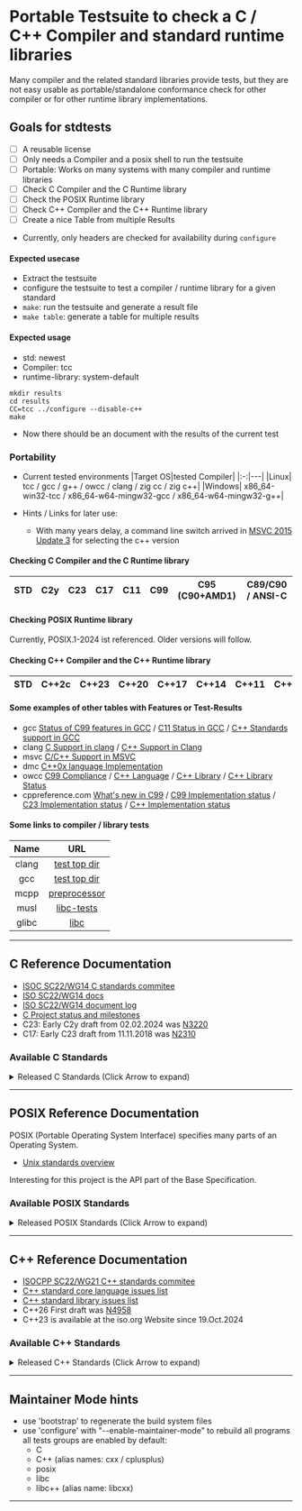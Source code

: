 # Portable Testsuite to check a C / C++ Compiler and standard runtime libraries

Many compiler and the related standard libraries provide tests,
but they are not easy usable as portable/standalone conformance check for other compiler or for other runtime library implementations.


## Goals for stdtests
* [ ] A reusable license
* [ ] Only needs a Compiler and a posix shell to run the testsuite
* [ ] Portable: Works on many systems with many compiler and runtime libraries
* [ ] Check C Compiler and the C Runtime library
* [ ] Check the POSIX Runtime library
* [ ] Check C++ Compiler and the C++ Runtime library
* [ ] Create a nice Table from multiple Results

* Currently, only headers are checked for availability during `configure`


#### Expected usecase
* Extract the testsuite
* configure the testsuite to test a compiler / runtime library for a given standard
* `make`: run the testsuite and generate a result file
* `make table`: generate a table for multiple results


#### Expected usage
 * std: newest
 * Compiler: tcc
 * runtime-library: system-default
~~~
mkdir results
cd results
CC=tcc ../configure --disable-c++
make
~~~
* Now there should be an document with the results of the current test


### Portability
* Current tested environments
  |Target OS|tested Compiler|
  |:-:|---|
  |Linux| tcc / gcc / g++ / owcc / clang / zig cc / zig c++|
  |Windows| x86_64-win32-tcc / x86_64-w64-mingw32-gcc / x86_64-w64-mingw32-g++|

* Hints / Links for later use:
  - With many years delay, a command line switch arrived in [MSVC 2015 Update 3](https://aka.ms/versionswitches) for selecting the c++ version


#### Checking C Compiler and the C Runtime library

  |STD| C2y | C23 | C17 | C11 | C99 | C95 (C90+AMD1) | C89/C90 / ANSI-C|
  |:-:|:-:|:-:|:-:|:-:|:-:|:-:|:-:|


#### Checking POSIX Runtime library
Currently, POSIX.1-2024 ist referenced. Older versions will follow.


#### Checking C++ Compiler and the C++ Runtime library

  |STD| C++2c | C++23 | C++20 | C++17 | C++14 | C++11 | C++03 | C++98 |
  |:-:|:-:|:-:|:-:|:-:|:-:|:-:|:-:|:-:|


#### Some examples of other tables with Features or Test-Results
 - gcc [Status of C99 features in GCC](https://gcc.gnu.org/c99status.html) / [C11 Status in GCC](https://gcc.gnu.org/wiki/C11Status) / [C++ Standards support in GCC](https://gcc.gnu.org/projects/cxx-status.html#)
 - clang [C Support in clang](https://clang.llvm.org/c_status.html) / [C++ Support in Clang](https://clang.llvm.org/cxx_status.html)
 - msvc [C/C++ Support in MSVC](https://learn.microsoft.com/en-us/cpp/overview/visual-cpp-language-conformance?view=msvc-170)
 - dmc [C++0x language Implementation](https://digitalmars.com/ctg/CPP0x-Language-Implementation.html)
 - owcc [C99 Compliance](https://github.com/open-watcom/open-watcom-v2/wiki/C99-Compliance) / [C++ Language](https://github.com/open-watcom/open-watcom-v2/wiki/C---Language) / [C++ Library](https://github.com/open-watcom/open-watcom-v2/wiki/C---Library) / [C++ Library Status](https://github.com/open-watcom/open-watcom-v2/wiki/C++-Library-Status)
 - cppreference.com [What's new in C99](https://en.cppreference.com/w/c/99) / [C99 Implementation status](https://en.cppreference.com/w/c/compiler_support/99) / [C23 Implementation status](https://en.cppreference.com/w/c/compiler_support/23) / [C++ Implementation status](https://en.cppreference.com/w/cpp/compiler_support)


#### Some links to compiler / library tests

 |Name|URL
 |:-:|:-:|
 |clang|[test top dir](https://github.com/llvm/llvm-project/tree/main/clang/test)|
 |gcc|[test top dir](https://gcc.gnu.org/git/?p=gcc.git;a=tree;f=gcc/testsuite;hb=HEAD)|
 |mcpp|[preprocessor](https://github.com/zeroc-ice/mcpp)|
 |musl|[libc-tests](https://gitlab.com/libc-tests)|
 |glibc|[libc](https://sourceware.org/git/glibc.git)|


***
## C Reference Documentation
  * [ISOC SC22/WG14 C standards commitee](https://www.open-std.org/jtc1/sc22/wg14/)
  * [ISO SC22/WG14 docs](https://www.open-std.org/jtc1/sc22/wg14/www/docs/?C=M;O=D)
  * [ISO SC22/WG14 document log](https://www.open-std.org/jtc1/sc22/wg14/www/wg14_document_log.htm)
  * [C Project status and milestones](https://www.open-std.org/jtc1/sc22/wg14/www/projects.html)
  * C23: Early C2y draft from 02.02.2024 was [N3220](https://www.open-std.org/jtc1/sc22/wg14/www/docs/n3220.pdf)
  * C17: Early C23 draft from 11.11.2018 was [N2310](https://www.open-std.org/jtc1/sc22/wg14/www/docs/n2310.pdf)


### Available C Standards
<details><summary>Released C Standards (Click Arrow to expand)</summary>

 |std|\_\_STDC_VERSION\_\_|Latest Draft|Release|
 |:-:|:-:|:-:|:-:|
 | C2y | N/A | [N3550](https://www.open-std.org/jtc1/sc22/wg14/www/docs/n3550.pdf) | N/A |
 | C23 | 202311 | [N3096](https://www.open-std.org/jtc1/sc22/wg14/www/docs/n3096.pdf) | [ISO/IEC 9899:2024](https://www.iso.org/standard/82075.html) |
 | C17 | 201710 | [N2176](https://web.archive.org/web/20181230041359if_/http://www.open-std.org/jtc1/sc22/wg14/www/abq/c17_updated_proposed_fdis.pdf) | [ISO/IEC 9899:2018](https://www.iso.org/standard/74528.html) |
 | C11 | 201112 | [N1570](https://www.open-std.org/jtc1/sc22/wg14/www/docs/n1570.pdf) | [ISO/IEC 9899:2011](https://www.iso.org/standard/57853.html) |
 | C99 | 199901 | [N1256](https://www.open-std.org/jtc1/sc22/wg14/www/docs/n1256.pdf) | [ISO/IEC 9899:1999](https://www.iso.org/standard/29237.html) |
 | C95 | 199409 | [c89_na1: c94](https://port70.net/~nsz/c/c89/c94_na1.html) | [ISO/IEC 9899:1990/AMD1:1995](https://www.iso.org/standard/23909.html) |
 | C90 | not defined | [FIPS 160](https://nvlpubs.nist.gov/nistpubs/Legacy/FIPS/fipspub160.pdf) | [ISO/IEC 9899:1990](https://www.iso.org/standard/17782.html) |
 | C89 | not defined | [c89 draft](https://port70.net/~nsz/c/c89/c89-draft.html) | [ANSI X3.159-1989](https://nvlpubs.nist.gov/nistpubs/Legacy/FIPS/fipspub160.pdf) |

</details>


---
## POSIX Reference Documentation
POSIX (Portable Operating System Interface) specifies many parts of an Operating System.

 * [Unix standards overview](https://www.opengroup.org/certifications/unix/standards)

Interesting for this project is the API part of the Base Specification.


### Available POSIX Standards
<details><summary>Released POSIX Standards (Click Arrow to expand)</summary>

The Open Group Base Specification is also released as
the Single UNIX Specification and also released as
the ISO/IEC 9945-1 standard.

  |\_POSIX_VERSION|\_XOPEN_VERSION|The Open Group Base Specification|View|Downloads|
  |:-:|:-:|:-:|:-:|:-:|
  |202405|800|POSIX.1-2024, Issue 8, 2024 Edition|[View online](https://pubs.opengroup.org/onlinepubs/9799919799.2024edition/)|[susv5](https://pubs.opengroup.org/onlinepubs/9799919799.2024edition/download/)|
  |200809|700|POSIX.1-2017, Issue 7, 2018 Edition|[View online](https://pubs.opengroup.org/onlinepubs/9699919799.2018edition/)|[susv4-2018](https://pubs.opengroup.org/onlinepubs/9699919799.2018edition/download/)|
  |200809|700|POSIX.1-2008, Issue 7, 2016 Edition|[View online](https://pubs.opengroup.org/onlinepubs/9699919799.2016edition/)|[susv4tc2](https://pubs.opengroup.org/onlinepubs/9699919799.2016edition/download/)|
  |200809|700|POSIX.1-2008, Issue 7, 2013 Edition|[View online](https://pubs.opengroup.org/onlinepubs/9699919799.2013edition/)|[susv4tc1](https://pubs.opengroup.org/onlinepubs/9699919799.2013edition/download/)|
  |200809|700|POSIX.1-2008, Issue 7, 2008 Edition|[View online](https://pubs.opengroup.org/onlinepubs/9699919799.2008edition/)|[susv4](https://pubs.opengroup.org/onlinepubs/9699919799.2008edition/download/)|
  |200112|600|POSIX.1-2001, Issue 6, 2004 Edition|[View online](https://pubs.opengroup.org/onlinepubs/009695399/)|[susv3](https://pubs.opengroup.org/onlinepubs/009695399/download/)|
  |199506||POSIX.1-1996| | |
  |199009||POSIX.1-1990| |[FIPS 151-2](nvlpubs.nist.gov/nistpubs/Legacy/FIPS/fipspub151-2.pdf) |
  |198808||POSIX.1-1988| |[FIPS 151-1](nvlpubs.nist.gov/nistpubs/Legacy/FIPS/fipspub151-1.pdf) |


* Single UNIX Specification [(SUSv*)](https://publications.opengroup.org/standards/unix/single-unix-specification)
  * [UNIX V8, Version 5](https://publications.opengroup.org/c243)
  * [UNIX V7, Version 4](https://publications.opengroup.org/t101)
  * [UNIX 03, Version 3](https://publications.opengroup.org/t041)
  * [UNIX 98, Version 2](https://publications.opengroup.org/c60x)
  * [UNIX 95, Version 1](https://publications.opengroup.org/c43x)


* POSIX Specification
  * [ISO/IEC/IEEE 9945:2024](https://www.iso.org/standard/86539.html)
  * [ISO/IEC/IEEE 9945:2009](https://www.iso.org/standard/50516.html)
  * [ISO/IEC/IEEE 9945-1:2003](https://www.iso.org/standard/38789.html)
  * [ISO/IEC/IEEE 9945-1:2002](https://www.iso.org/standard/37312.html)
  * [ISO/IEC/IEEE 9945-1:1996](https://www.iso.org/standard/24426.html)
  * [ISO/IEC/IEEE 9945-1:1990](https://www.iso.org/standard/17840.html)

</details>


---
## C++ Reference Documentation
  * [ISOCPP SC22/WG21 C++ standards commitee](https://www.open-std.org/jtc1/sc22/wg21/)
  * [C++ standard core language issues list](https://www.open-std.org/jtc1/sc22/wg21/docs/cwg_index.html)
  * [C++ standard library issues list](https://www.open-std.org/jtc1/sc22/wg21/docs/lwg-active.html)
  * C++26 First draft was [N4958](https://www.open-std.org/jtc1/sc22/wg21/docs/papers/2023/n4958.pdf)
  * C++23 is available at the iso.org Website since 19.Oct.2024


### Available C++ Standards
<details><summary>Released C++ Standards (Click Arrow to expand)</summary>

 |std|\_\_cplusplus|Latest Draft|Release|
 |:-:|:-:|:-:|:-:|
 |C++26|  N/A |[N5008](https://www.open-std.org/jtc1/sc22/wg21/docs/papers/2024/n5008.pdf)|N/A|
 |C++23|202302|[N4950](https://www.open-std.org/jtc1/sc22/wg21/docs/papers/2023/n4950.pdf)|[ISO/IEC 14882:2023](https://www.iso.org/standard/83626.html)|
 |C++20|202002|[N4849](https://www.open-std.org/jtc1/sc22/wg21/docs/papers/2020/n4849.pdf)|[ISO/IEC 14882:2020](https://www.iso.org/standard/79358.html)|
 |C++17|201703|[N4659](https://www.open-std.org/jtc1/sc22/wg21/docs/papers/2017/n4659.pdf)|[ISO/IEC 14882:2017](https://www.iso.org/standard/68564.html)|
 |C++14|201402|[N3797](https://www.open-std.org/jtc1/sc22/wg21/docs/papers/2013/n3797.pdf)|[ISO/IEC 14882:2014](https://www.iso.org/standard/64029.html)|
 |C++11|201103|[N3242](https://www.open-std.org/jtc1/sc22/wg21/docs/papers/2011/n3242.pdf)|[ISO/IEC 14882:2011](https://www.iso.org/standard/50372.html)|
 |C++03|200300|[c++03 final](https://port70.net/~nsz/c/c%2B%2B/c%2B%2B03_final.pdf)|[ISO/IEC 14882:2003](https://www.iso.org/standard/38110.html)|
 |C++98|199711|[nr. unknown](https://port70.net/~nsz/c/c%2B%2B/c%2B%2B98.pdf)|[ISO/IEC 14882:1998](https://www.iso.org/standard/25845.html)|

</details>


***
## Maintainer Mode hints
  * use 'bootstrap' to regenerate the build system files
  * use 'configure' with "--enable-maintainer-mode" to rebuild all programs
    all tests groups are enabled by default:
    - C
    - C++    (alias names: cxx / cplusplus)
    - posix
    - libc
    - libc++ (alias name: libcxx)

---
